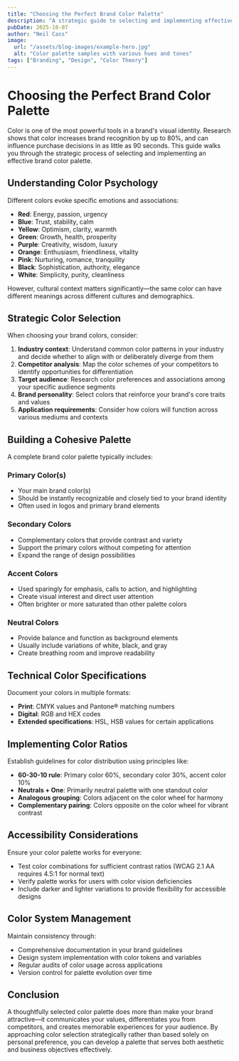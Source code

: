 ```yaml
---
title: "Choosing the Perfect Brand Color Palette"
description: "A strategic guide to selecting and implementing effective color palettes that strengthen your brand identity."
pubDate: 2025-10-07
author: "Neil Cass"
image:
  url: "/assets/blog-images/example-hero.jpg"
  alt: "Color palette samples with various hues and tones"
tags: ["Branding", "Design", "Color Theory"]
---
```


# Choosing the Perfect Brand Color Palette

Color is one of the most powerful tools in a brand's visual identity. Research shows that color increases brand recognition by up to 80%, and can influence purchase decisions in as little as 90 seconds. This guide walks you through the strategic process of selecting and implementing an effective brand color palette.

## Understanding Color Psychology

Different colors evoke specific emotions and associations:

- **Red**: Energy, passion, urgency
- **Blue**: Trust, stability, calm
- **Yellow**: Optimism, clarity, warmth
- **Green**: Growth, health, prosperity
- **Purple**: Creativity, wisdom, luxury
- **Orange**: Enthusiasm, friendliness, vitality
- **Pink**: Nurturing, romance, tranquility
- **Black**: Sophistication, authority, elegance
- **White**: Simplicity, purity, cleanliness

However, cultural context matters significantly—the same color can have different meanings across different cultures and demographics.

## Strategic Color Selection

When choosing your brand colors, consider:

1. **Industry context**: Understand common color patterns in your industry and decide whether to align with or deliberately diverge from them
2. **Competitor analysis**: Map the color schemes of your competitors to identify opportunities for differentiation
3. **Target audience**: Research color preferences and associations among your specific audience segments
4. **Brand personality**: Select colors that reinforce your brand's core traits and values
5. **Application requirements**: Consider how colors will function across various mediums and contexts

## Building a Cohesive Palette

A complete brand color palette typically includes:

### Primary Color(s)

- Your main brand color(s)
- Should be instantly recognizable and closely tied to your brand identity
- Often used in logos and primary brand elements

### Secondary Colors

- Complementary colors that provide contrast and variety
- Support the primary colors without competing for attention
- Expand the range of design possibilities

### Accent Colors

- Used sparingly for emphasis, calls to action, and highlighting
- Create visual interest and direct user attention
- Often brighter or more saturated than other palette colors

### Neutral Colors

- Provide balance and function as background elements
- Usually include variations of white, black, and gray
- Create breathing room and improve readability

## Technical Color Specifications

Document your colors in multiple formats:

- **Print**: CMYK values and Pantone® matching numbers
- **Digital**: RGB and HEX codes
- **Extended specifications**: HSL, HSB values for certain applications

## Implementing Color Ratios

Establish guidelines for color distribution using principles like:

- **60-30-10 rule**: Primary color 60%, secondary color 30%, accent color 10%
- **Neutrals + One**: Primarily neutral palette with one standout color
- **Analogous grouping**: Colors adjacent on the color wheel for harmony
- **Complementary pairing**: Colors opposite on the color wheel for vibrant contrast

## Accessibility Considerations

Ensure your color palette works for everyone:

- Test color combinations for sufficient contrast ratios (WCAG 2.1 AA requires 4.5:1 for normal text)
- Verify palette works for users with color vision deficiencies
- Include darker and lighter variations to provide flexibility for accessible designs

## Color System Management

Maintain consistency through:

- Comprehensive documentation in your brand guidelines
- Design system implementation with color tokens and variables
- Regular audits of color usage across applications
- Version control for palette evolution over time

## Conclusion

A thoughtfully selected color palette does more than make your brand attractive—it communicates your values, differentiates you from competitors, and creates memorable experiences for your audience. By approaching color selection strategically rather than based solely on personal preference, you can develop a palette that serves both aesthetic and business objectives effectively.

